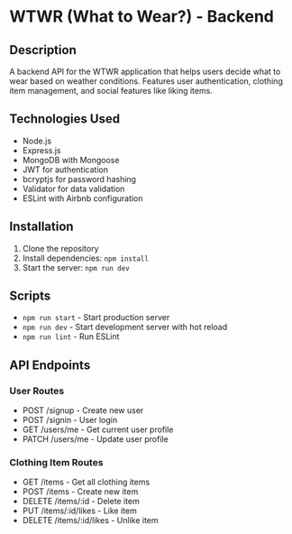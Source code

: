 # WTWR (What to Wear?) - Backend

## Description

A backend API for the WTWR application that helps users decide what to wear based on weather conditions. Features user authentication, clothing item management, and social features like liking items.

## Technologies Used

- Node.js
- Express.js
- MongoDB with Mongoose
- JWT for authentication
- bcryptjs for password hashing
- Validator for data validation
- ESLint with Airbnb configuration

## Installation

1. Clone the repository
2. Install dependencies: `npm install`
3. Start the server: `npm run dev`

## Scripts

- `npm run start` - Start production server
- `npm run dev` - Start development server with hot reload
- `npm run lint` - Run ESLint

## API Endpoints

### User Routes

- POST /signup - Create new user
- POST /signin - User login
- GET /users/me - Get current user profile
- PATCH /users/me - Update user profile

### Clothing Item Routes

- GET /items - Get all clothing items
- POST /items - Create new item
- DELETE /items/:id - Delete item
- PUT /items/:id/likes - Like item
- DELETE /items/:id/likes - Unlike item
